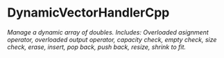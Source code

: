 # DynamicVectorHandlerCpp
<h6>
Manage a dynamic array of doubles. 
Includes: Overloaded asignment operator, overloaded output operator, capacity check, empty check, size check, erase, insert, pop back, push back, resize, shrink to fit. </h6>
